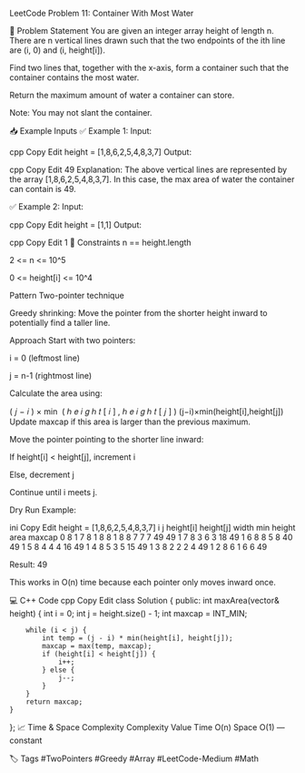 LeetCode Problem 11: Container With Most Water






📘 Problem Statement
You are given an integer array height of length n.
There are n vertical lines drawn such that the two endpoints of the ith line are (i, 0) and (i, height[i]).

Find two lines that, together with the x-axis, form a container such that the container contains the most water.

Return the maximum amount of water a container can store.

Note: You may not slant the container.

📥 Example Inputs
✅ Example 1:
Input:

cpp
Copy
Edit
height = [1,8,6,2,5,4,8,3,7]
Output:

cpp
Copy
Edit
49
Explanation:
The above vertical lines are represented by the array [1,8,6,2,5,4,8,3,7].
In this case, the max area of water the container can contain is 49.

✅ Example 2:
Input:

cpp
Copy
Edit
height = [1,1]
Output:

cpp
Copy
Edit
1
📌 Constraints
n == height.length

2 <= n <= 10^5

0 <= height[i] <= 10^4

Pattern
Two-pointer technique

Greedy shrinking: Move the pointer from the shorter height inward to potentially find a taller line.

Approach
Start with two pointers:

i = 0 (leftmost line)

j = n-1 (rightmost line)

Calculate the area using:

(
𝑗
−
𝑖
)
×
min
⁡
(
ℎ
𝑒
𝑖
𝑔
ℎ
𝑡
[
𝑖
]
,
ℎ
𝑒
𝑖
𝑔
ℎ
𝑡
[
𝑗
]
)
(j−i)×min(height[i],height[j])
Update maxcap if this area is larger than the previous maximum.

Move the pointer pointing to the shorter line inward:

If height[i] < height[j], increment i

Else, decrement j

Continue until i meets j.

Dry Run
Example:

ini
Copy
Edit
height = [1,8,6,2,5,4,8,3,7]
i	j	height[i]	height[j]	width	min height	area	maxcap
0	8	1	7	8	1	8	8
1	8	8	7	7	7	49	49
1	7	8	3	6	3	18	49
1	6	8	8	5	8	40	49
1	5	8	4	4	4	16	49
1	4	8	5	3	5	15	49
1	3	8	2	2	2	4	49
1	2	8	6	1	6	6	49

Result: 49

This works in O(n) time because each pointer only moves inward once.

💻 C++ Code
cpp
Copy
Edit
class Solution {
public:
    int maxArea(vector<int>& height) {
        int i = 0;
        int j = height.size() - 1;
        int maxcap = INT_MIN;

        while (i < j) {
            int temp = (j - i) * min(height[i], height[j]);
            maxcap = max(temp, maxcap);
            if (height[i] < height[j]) {
                i++;
            } else {
                j--;
            }
        }
        return maxcap;
    }
};
📈 Time & Space Complexity
Complexity	Value
Time	O(n)
Space	O(1) — constant

🏷 Tags
#TwoPointers #Greedy #Array #LeetCode-Medium #Math